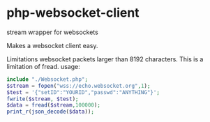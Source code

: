 # php-websocket-client
stream wrapper for websockets

Makes a websocket client easy.

Limitations websocket packets larger than 8192 characters.
This is a limitation of fread.
usage:
```php
include "./Websocket.php";
$stream = fopen("wss://echo.websocket.org",1);
$test = '{"setID":"YOURID","passwd":"ANYTHING"}';
fwrite($stream, $test);
$data = fread($stream,100000);
print_r(json_decode($data));
```
